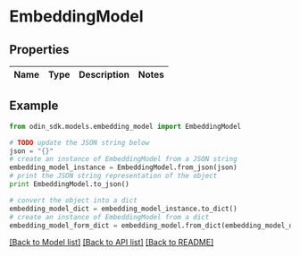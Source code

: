# EmbeddingModel


## Properties

Name | Type | Description | Notes
------------ | ------------- | ------------- | -------------

## Example

```python
from odin_sdk.models.embedding_model import EmbeddingModel

# TODO update the JSON string below
json = "{}"
# create an instance of EmbeddingModel from a JSON string
embedding_model_instance = EmbeddingModel.from_json(json)
# print the JSON string representation of the object
print EmbeddingModel.to_json()

# convert the object into a dict
embedding_model_dict = embedding_model_instance.to_dict()
# create an instance of EmbeddingModel from a dict
embedding_model_form_dict = embedding_model.from_dict(embedding_model_dict)
```
[[Back to Model list]](../README.md#documentation-for-models) [[Back to API list]](../README.md#documentation-for-api-endpoints) [[Back to README]](../README.md)


